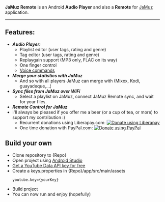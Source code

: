 **JaMuz Remote** is an Android **Audio Player** and also a **Remote** for [JaMuz](https://github.com/phramusca/JaMuz) application.
_________________________________________________________________________________
## Features:
  * ***Audio Player:***
    * Playlist editor (user tags, rating and genre)
    * Tag editor (user tags, rating and genre)
    * Replaygain support (MP3 only, FLAC on its way)
    * One finger control
    * [Voice commands](../data/voiceCommands.md)
  * ***Merge your statistics with JaMuz***
    * And so with all players JaMuz can merge with (Mixxx, Kodi, guayadeque,...)
  * ***Sync files from JaMuz over WiFi***
    * Select a playlist on JaMuz, connect JaMuz Remote sync, and wait for your files.
  * ***Remote Control for JaMuz***
* I'll always be pleased if you offer me a beer (or a cup of tea, or more) to support my contribution :)
  * Recurrent donations using Liberapay.com: <a href="https://liberapay.com/phramusca/donate"><img alt="Donate using Liberapay" src="https://liberapay.com/assets/widgets/donate.svg"></a>
  * One time donation with PayPal.com: <a href="https://paypal.me/RaphaelCamus"><img alt="Donate using PayPal" src="https://www.paypalobjects.com/en_US/i/btn/btn_donate_LG.gif"></a>

## Build your own

* Clone repository to {Repo}
* Open project using [Android Studio](https://developer.android.com/studio)
* [Get a YouTube Data API key for free](https://developers.google.com/youtube/v3/getting-started)
* Create a keys.properties in {Repo}/app/src/main/assets
  ```
  youtube.key={yourKey}
  ```
* Build project
* You can now run and enjoy (hopefully)
